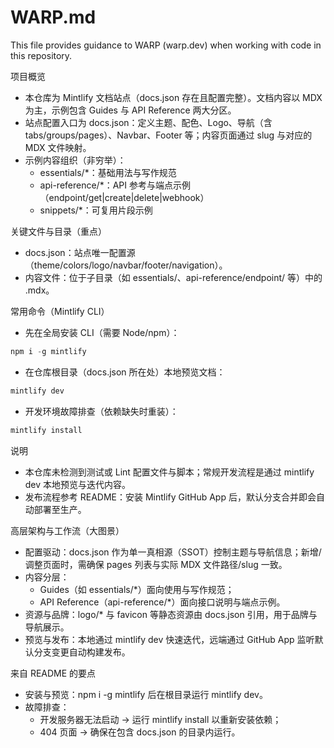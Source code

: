 # WARP.md

This file provides guidance to WARP (warp.dev) when working with code in this repository.

项目概览
- 本仓库为 Mintlify 文档站点（docs.json 存在且配置完整）。文档内容以 MDX 为主，示例包含 Guides 与 API Reference 两大分区。
- 站点配置入口为 docs.json：定义主题、配色、Logo、导航（含 tabs/groups/pages）、Navbar、Footer 等；内容页面通过 slug 与对应的 MDX 文件映射。
- 示例内容组织（非穷举）：
  - essentials/*：基础用法与写作规范
  - api-reference/*：API 参考与端点示例（endpoint/get|create|delete|webhook）
  - snippets/*：可复用片段示例

关键文件与目录（重点）
- docs.json：站点唯一配置源（theme/colors/logo/navbar/footer/navigation）。
- 内容文件：位于子目录（如 essentials/、api-reference/endpoint/ 等）中的 .mdx。

常用命令（Mintlify CLI）
- 先在全局安装 CLI（需要 Node/npm）：

```powershell path=null start=null
npm i -g mintlify
```

- 在仓库根目录（docs.json 所在处）本地预览文档：

```powershell path=null start=null
mintlify dev
```

- 开发环境故障排查（依赖缺失时重装）：

```powershell path=null start=null
mintlify install
```

说明
- 本仓库未检测到测试或 Lint 配置文件与脚本；常规开发流程是通过 mintlify dev 本地预览与迭代内容。
- 发布流程参考 README：安装 Mintlify GitHub App 后，默认分支合并即会自动部署至生产。

高层架构与工作流（大图景）
- 配置驱动：docs.json 作为单一真相源（SSOT）控制主题与导航信息；新增/调整页面时，需确保 pages 列表与实际 MDX 文件路径/slug 一致。
- 内容分层：
  - Guides（如 essentials/*）面向使用与写作规范；
  - API Reference（api-reference/*）面向接口说明与端点示例。
- 资源与品牌：logo/* 与 favicon 等静态资源由 docs.json 引用，用于品牌与导航展示。
- 预览与发布：本地通过 mintlify dev 快速迭代，远端通过 GitHub App 监听默认分支变更自动构建发布。

来自 README 的要点
- 安装与预览：npm i -g mintlify 后在根目录运行 mintlify dev。
- 故障排查：
  - 开发服务器无法启动 → 运行 mintlify install 以重新安装依赖；
  - 404 页面 → 确保在包含 docs.json 的目录内运行。
